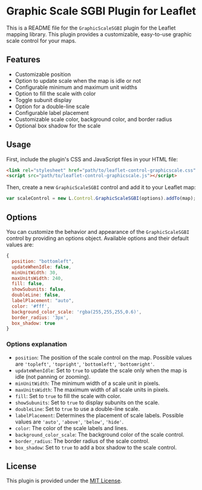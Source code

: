 # Graphic Scale SGBI Plugin for Leaflet

This is a README file for the `GraphicScaleSGBI` plugin for the Leaflet mapping library. This plugin provides a customizable, easy-to-use graphic scale control for your maps.

## Features

- Customizable position
- Option to update scale when the map is idle or not
- Configurable minimum and maximum unit widths
- Option to fill the scale with color
- Toggle subunit display
- Option for a double-line scale
- Configurable label placement
- Customizable scale color, background color, and border radius
- Optional box shadow for the scale

## Usage

First, include the plugin's CSS and JavaScript files in your HTML file:

```html
<link rel="stylesheet" href="path/to/leaflet-control-graphicscale.css" />
<script src="path/to/leaflet-control-graphicscale.js"></script>
```

Then, create a new `GraphicScaleSGBI` control and add it to your Leaflet map:

```javascript
var scaleControl = new L.Control.GraphicScaleSGBI(options).addTo(map);
```

## Options

You can customize the behavior and appearance of the `GraphicScaleSGBI` control by providing an options object. Available options and their default values are:

```javascript
{
  position: "bottomleft",
  updateWhenIdle: false,
  minUnitWidth: 30,
  maxUnitsWidth: 240,
  fill: false,
  showSubunits: false,
  doubleLine: false,
  labelPlacement: "auto",
  color: '#fff',
  background_color_scale: 'rgba(255,255,255,0.6)',
  border_radius: '3px',
  box_shadow: true
}
```

### Options explanation

- `position`: The position of the scale control on the map. Possible values are `'topleft'`, `'topright'`, `'bottomleft'`, `'bottomright'`.
- `updateWhenIdle`: Set to `true` to update the scale only when the map is idle (not panning or zooming).
- `minUnitWidth`: The minimum width of a scale unit in pixels.
- `maxUnitsWidth`: The maximum width of all scale units in pixels.
- `fill`: Set to `true` to fill the scale with color.
- `showSubunits`: Set to `true` to display subunits on the scale.
- `doubleLine`: Set to `true` to use a double-line scale.
- `labelPlacement`: Determines the placement of scale labels. Possible values are `'auto'`, `'above'`, `'below'`, `'hide'`.
- `color`: The color of the scale labels and lines.
- `background_color_scale`: The background color of the scale control.
- `border_radius`: The border radius of the scale control.
- `box_shadow`: Set to `true` to add a box shadow to the scale control.

## License

This plugin is provided under the [MIT License](https://opensource.org/licenses/MIT).
